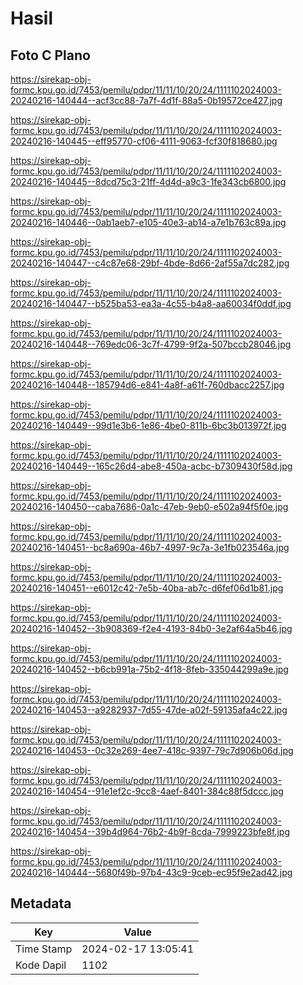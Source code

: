 # Hasil

## Foto C Plano

https://sirekap-obj-formc.kpu.go.id/7453/pemilu/pdpr/11/11/10/20/24/1111102024003-20240216-140444--acf3cc88-7a7f-4d1f-88a5-0b19572ce427.jpg

https://sirekap-obj-formc.kpu.go.id/7453/pemilu/pdpr/11/11/10/20/24/1111102024003-20240216-140445--eff95770-cf06-4111-9063-fcf30f818680.jpg

https://sirekap-obj-formc.kpu.go.id/7453/pemilu/pdpr/11/11/10/20/24/1111102024003-20240216-140445--8dcd75c3-21ff-4d4d-a9c3-1fe343cb6800.jpg

https://sirekap-obj-formc.kpu.go.id/7453/pemilu/pdpr/11/11/10/20/24/1111102024003-20240216-140446--0ab1aeb7-e105-40e3-ab14-a7e1b763c89a.jpg

https://sirekap-obj-formc.kpu.go.id/7453/pemilu/pdpr/11/11/10/20/24/1111102024003-20240216-140447--c4c87e68-29bf-4bde-8d66-2af55a7dc282.jpg

https://sirekap-obj-formc.kpu.go.id/7453/pemilu/pdpr/11/11/10/20/24/1111102024003-20240216-140447--b525ba53-ea3a-4c55-b4a8-aa60034f0ddf.jpg

https://sirekap-obj-formc.kpu.go.id/7453/pemilu/pdpr/11/11/10/20/24/1111102024003-20240216-140448--769edc06-3c7f-4799-9f2a-507bccb28046.jpg

https://sirekap-obj-formc.kpu.go.id/7453/pemilu/pdpr/11/11/10/20/24/1111102024003-20240216-140448--185794d6-e841-4a8f-a61f-760dbacc2257.jpg

https://sirekap-obj-formc.kpu.go.id/7453/pemilu/pdpr/11/11/10/20/24/1111102024003-20240216-140449--99d1e3b6-1e86-4be0-811b-6bc3b013972f.jpg

https://sirekap-obj-formc.kpu.go.id/7453/pemilu/pdpr/11/11/10/20/24/1111102024003-20240216-140449--165c26d4-abe8-450a-acbc-b7309430f58d.jpg

https://sirekap-obj-formc.kpu.go.id/7453/pemilu/pdpr/11/11/10/20/24/1111102024003-20240216-140450--caba7686-0a1c-47eb-9eb0-e502a94f5f0e.jpg

https://sirekap-obj-formc.kpu.go.id/7453/pemilu/pdpr/11/11/10/20/24/1111102024003-20240216-140451--bc8a690a-46b7-4997-9c7a-3e1fb023546a.jpg

https://sirekap-obj-formc.kpu.go.id/7453/pemilu/pdpr/11/11/10/20/24/1111102024003-20240216-140451--e6012c42-7e5b-40ba-ab7c-d6fef06d1b81.jpg

https://sirekap-obj-formc.kpu.go.id/7453/pemilu/pdpr/11/11/10/20/24/1111102024003-20240216-140452--3b908369-f2e4-4193-84b0-3e2af64a5b46.jpg

https://sirekap-obj-formc.kpu.go.id/7453/pemilu/pdpr/11/11/10/20/24/1111102024003-20240216-140452--b6cb991a-75b2-4f18-8feb-335044299a9e.jpg

https://sirekap-obj-formc.kpu.go.id/7453/pemilu/pdpr/11/11/10/20/24/1111102024003-20240216-140453--a9282937-7d55-47de-a02f-59135afa4c22.jpg

https://sirekap-obj-formc.kpu.go.id/7453/pemilu/pdpr/11/11/10/20/24/1111102024003-20240216-140453--0c32e269-4ee7-418c-9397-79c7d906b06d.jpg

https://sirekap-obj-formc.kpu.go.id/7453/pemilu/pdpr/11/11/10/20/24/1111102024003-20240216-140454--91e1ef2c-9cc8-4aef-8401-384c88f5dccc.jpg

https://sirekap-obj-formc.kpu.go.id/7453/pemilu/pdpr/11/11/10/20/24/1111102024003-20240216-140454--39b4d964-76b2-4b9f-8cda-7999223bfe8f.jpg

https://sirekap-obj-formc.kpu.go.id/7453/pemilu/pdpr/11/11/10/20/24/1111102024003-20240216-140444--5680f49b-97b4-43c9-9ceb-ec95f9e2ad42.jpg


## Metadata

| Key        | Value               |
| ---------- | ------------------- |
| Time Stamp | 2024-02-17 13:05:41 |
| Kode Dapil | 1102                |



